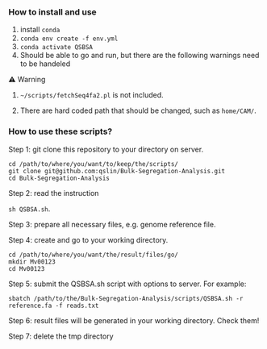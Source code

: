### How to install and use

1. install `conda`
2. `conda env create -f env.yml`
3. `conda activate QSBSA`
4. Should be able to go and run, but there are the following warnings need to be handeled


⚠️ Warning

1. `~/scripts/fetchSeq4fa2.pl` is not included.

2. There are hard coded path that should be changed, such as `home/CAM/`. 


### How to use these scripts?

Step 1: git clone this repository to your directory on server. 

```
cd /path/to/where/you/want/to/keep/the/scripts/
git clone git@github.com:qslin/Bulk-Segregation-Analysis.git
cd Bulk-Segregation-Analysis
```

Step 2: read the instruction

```sh QSBSA.sh```.

Step 3: prepare all necessary files, e.g. genome reference file.

Step 4: create and go to your working directory.

```
cd /path/to/where/you/want/the/result/files/go/
mkdir Mv00123
cd Mv00123
```

Step 5: submit the QSBSA.sh script with options to server. For example:

```
sbatch /path/to/the/Bulk-Segregation-Analysis/scripts/QSBSA.sh -r reference.fa -f reads.txt 
```

Step 6: result files will be generated in your working directory. Check them!

Step 7: delete the tmp directory
